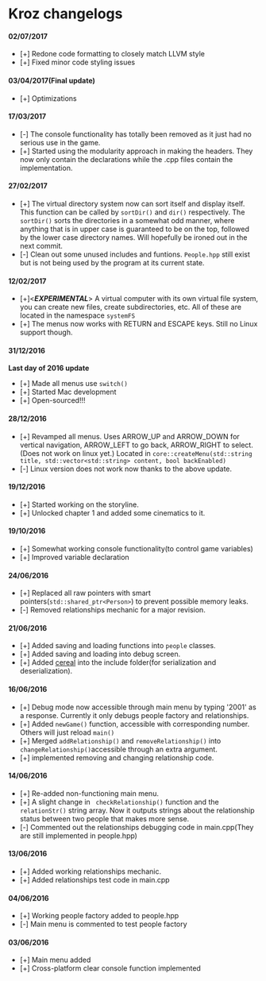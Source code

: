 Kroz changelogs
===============

#### 02/07/2017
 * [+] Redone code formatting to closely match LLVM style
 * [+] Fixed minor code styling issues

#### 03/04/2017(Final update)
 * [+] Optimizations

#### 17/03/2017
 * [-] The console functionality has totally been removed as it just had no serious use in the game.
 * [+] Started using the modularity approach in making the headers. They now only contain the declarations while the .cpp files contain the implementation. 

#### 27/02/2017
 * [+] The virtual directory system now can sort itself and display itself. This function can be called by ```sortDir()``` and ```dir()``` respectively. The ```sortDir()``` sorts the directories in a somewhat odd manner, where anything that is in upper case is guaranteed to be on the top, followed by the lower case directory names. Will hopefully be ironed out in the next commit.
 * [-] Clean out some unused includes and funtions. ```People.hpp``` still exist but is not being used by the program at its current state.


#### 12/02/2017
 * [+]<***EXPERIMENTAL***> A virtual computer with its own virtual file system, you can create new files, create subdirectories, etc. All of these are located in the namespace ```systemFS```
 * [+] The menus now works with RETURN and ESCAPE keys. Still no Linux support though.

#### 31/12/2016
 **Last day of 2016 update**
 * [+] Made all menus use ```switch()```
 * [+] Started Mac development
 * [+] Open-sourced!!!

#### 28/12/2016
 * [+] Revamped all menus. Uses ARROW_UP and ARROW_DOWN for vertical navigation, ARROW_LEFT to go back, ARROW_RIGHT to select.(Does not work on linux yet.) Located in ```core::createMenu(std::string title, std::vector<std::string> content, bool backEnabled)```
 * [-] Linux version does not work now thanks to the above update.

#### 19/12/2016
 * [+] Started working on the storyline.
 * [+] Unlocked chapter 1 and added some cinematics to it.

#### 19/10/2016
 * [+] Somewhat working console functionality(to control game variables)
 * [+] Improved variable declaration

#### 24/06/2016
 * [+] Replaced all raw pointers with smart pointers(```std::shared_ptr<Person>```) to prevent possible memory leaks.
 * [-] Removed relationships mechanic for a major revision.

#### 21/06/2016
 * [+] Added saving and loading functions into ```people``` classes.
 * [+] Added saving and loading into debug screen.
 * [+] Added [cereal](http://uscilab.github.io/cereal/index.html "cereal documentation") into the include folder(for serialization and deserialization).

#### 16/06/2016
 * [+] Debug mode now accessible through main menu by typing '2001' as a response. Currently it only debugs people factory and relationships.
 * [+] Added ```newGame()``` function, accessible with corresponding number. Others will just reload ```main()```
 * [+] Merged ```addRelationship()``` and ```removeRelationship()``` into ```changeRelationship()```accessible through an extra argument.
 * [+] implemented removing and changing relationship code.

#### 14/06/2016
 * [+] Re-added non-functioning main menu.
 * [+] A slight change in ``` checkRelationship()``` function and the ```relationStr()``` string array. Now it outputs strings about the relationship status between two people that makes more sense.
 * [-] Commented out the relationships debugging code in main.cpp(They are still implemented in people.hpp)

#### 13/06/2016
 * [+] Added working relationships mechanic.
 * [+] Added relationships test code in main.cpp

#### 04/06/2016
 * [+] Working people factory added to people.hpp
 * [-] Main menu is commented to test people factory

#### 03/06/2016
 * [+] Main menu added
 * [+] Cross-platform clear console function implemented
